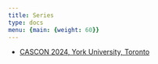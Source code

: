 ```yaml
---
title: Series
type: docs
menu: {main: {weight: 60}}
---
```


<div class="series-container">
  <ul class="series-list">
    <li>
      <i class="fas fa-map-marker-alt"></i>
      <a href="https://cascon.ca/2024/attending" target="_blank">
        CASCON 2024, York University, Toronto
      </a>
    </li>
  </ul>
</div>